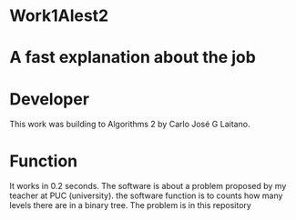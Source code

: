 # Work1Alest2
# A fast explanation about the job
# Developer
This work was building to Algorithms 2 by Carlo José G Laitano.
# Function
It works in 0.2 seconds. The software is about a problem proposed by my teacher at PUC (university). the software function is  to counts how many levels there are in a binary tree.
The problem is  in this repository
